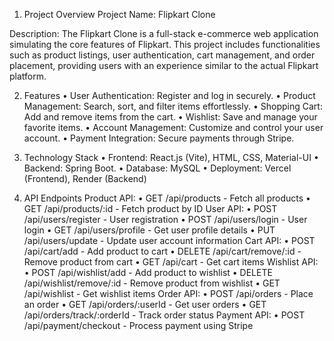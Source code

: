 1. Project Overview
Project Name: Flipkart Clone

Description:
The Flipkart Clone is a full-stack e-commerce web application simulating the core features of Flipkart. This project includes functionalities such as product listings, user authentication, cart management, and order placement, providing users with an experience similar to the actual Flipkart platform.

2. Features
•	User Authentication: Register and log in securely.
•	Product Management: Search, sort, and filter items effortlessly.
•	Shopping Cart: Add and remove items from the cart.
•	Wishlist: Save and manage your favorite items.
•	Account Management: Customize and control your user account.
•	Payment Integration: Secure payments through Stripe.

3. Technology Stack
•	Frontend: React.js (Vite), HTML, CSS, Material-UI
•	Backend: Spring Boot. 
•	Database:  MySQL
•	Deployment: Vercel (Frontend), Render (Backend)

4. API Endpoints
Product API:
•	GET /api/products - Fetch all products
•	GET /api/products/:id - Fetch product by ID
User API:
•	POST /api/users/register - User registration
•	POST /api/users/login - User login
•	GET /api/users/profile - Get user profile details
•	PUT /api/users/update - Update user account information
Cart API:
•	POST /api/cart/add - Add product to cart
•	DELETE /api/cart/remove/:id - Remove product from cart
•	GET /api/cart - Get cart items
Wishlist API:
•	POST /api/wishlist/add - Add product to wishlist
•	DELETE /api/wishlist/remove/:id - Remove product from wishlist
•	GET /api/wishlist - Get wishlist items
Order API:
•	POST /api/orders - Place an order
•	GET /api/orders/:userId - Get user orders
•	GET /api/orders/track/:orderId - Track order status
Payment API:
•	POST /api/payment/checkout - Process payment using Stripe





